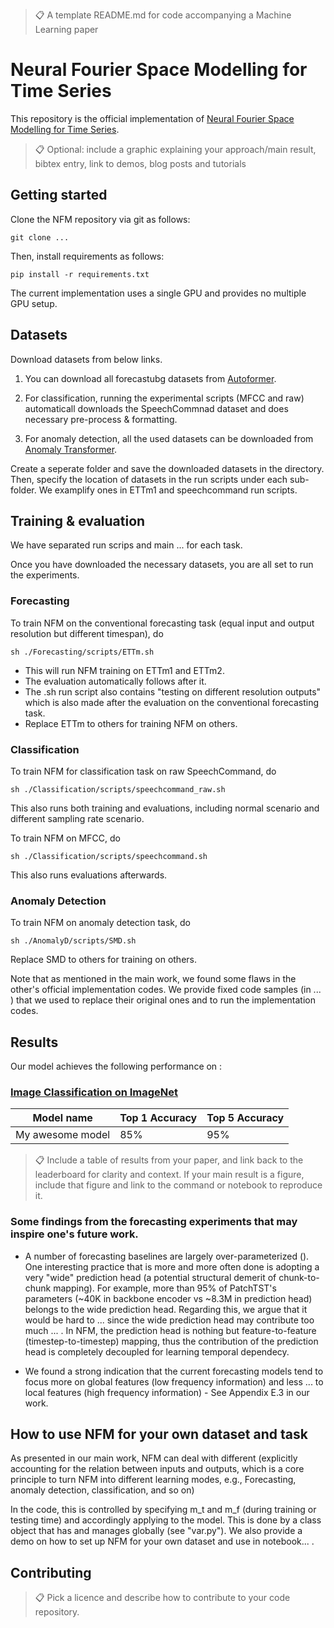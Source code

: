 >📋  A template README.md for code accompanying a Machine Learning paper

# Neural Fourier Space Modelling for Time Series

This repository is the official implementation of [Neural Fourier Space Modelling for Time Series](https://arxiv.org/abs/2030.12345). 

>📋  Optional: include a graphic explaining your approach/main result, bibtex entry, link to demos, blog posts and tutorials

## Getting started
Clone the NFM repository via git as follows:

```clone
git clone ...
```

Then, install requirements as follows:

```setup
pip install -r requirements.txt
```
The current implementation uses a single GPU and provides no multiple GPU setup. 
<!-- There is a sub-folder for each task, under which you can find all task-specific codes, e.g., dataloaders, trainer, run scripts, etc.   -->

## Datasets
Download datasets from below links. 

1. You can download all forecastubg datasets from [Autoformer](https://drive.google.com/drive/folders/1ZOYpTUa82_jCcxIdTmyr0LXQfvaM9vIy).

2. For classification, running the experimental scripts (MFCC and raw) automaticall downloads the SpeechCommnad dataset and does necessary pre-process & formatting.

3. For anomaly detection, all the used datasets can be downloaded from [Anomaly Transformer](https://drive.google.com/drive/folders/1gisthCoE-RrKJ0j3KPV7xiibhHWT9qRm).

Create a seperate folder and save the downloaded datasets in the directory. Then, specify the location of datasets in the run scripts under each sub-folder.
We examplify ones in ETTm1 and speechcommand run scripts.

## Training & evaluation
We have separated run scrips and main ... for each task.  

Once you have downloaded the necessary datasets, you are all set to run the experiments.

### Forecasting
To train NFM on the conventional forecasting task (equal input and output resolution but different timespan), do
```trainf
sh ./Forecasting/scripts/ETTm.sh
```
- This will run NFM training on ETTm1 and ETTm2.
- The evaluation automatically follows after it.
- The .sh run script also contains "testing on different resolution outputs" which is also made after the evaluation on the conventional forecasting task. 
- Replace ETTm to others for training NFM on others.

### Classification
To train NFM for classification task on raw SpeechCommand, do 

```trainc
sh ./Classification/scripts/speechcommand_raw.sh 
```
This also runs both training and evaluations, including normal scenario and different sampling rate scenario.  


To train NFM on MFCC, do 
```trainc
sh ./Classification/scripts/speechcommand.sh 
```
This also runs evaluations afterwards.

### Anomaly Detection
To train NFM on anomaly detection task, do
```traina
sh ./AnomalyD/scripts/SMD.sh 
```
Replace SMD to others for training on others. 

Note that as mentioned in the main work, we found some flaws in the other's official implementation codes. 
We provide fixed code samples (in ... ) that we used to replace their original ones and to run the implementation codes. 

## Results

Our model achieves the following performance on :

### [Image Classification on ImageNet](https://paperswithcode.com/sota/image-classification-on-imagenet)

| Model name         | Top 1 Accuracy  | Top 5 Accuracy |
| ------------------ |---------------- | -------------- |
| My awesome model   |     85%         |      95%       |

>📋  Include a table of results from your paper, and link back to the leaderboard for clarity and context. If your main result is a figure, include that figure and link to the command or notebook to reproduce it. 

### Some findings from the forecasting experiments that may inspire one's future work.
- A number of forecasting baselines are largely over-parameterized (). One interesting practice that is more and more often done is adopting a very "wide" prediction head (a potential structural demerit of chunk-to-chunk mapping). For example, more than 95% of PatchTST's parameters (~40K in backbone encoder vs ~8.3M in prediction head) belongs to the wide prediction head.
Regarding this, we argue that it would be hard to ... since the wide prediction head may contribute too much ... . In NFM, the prediction head is nothing but feature-to-feature (timestep-to-timestep) mapping, thus the contribution of the prediction head is completely decoupled for learning temporal dependecy.  

- We found a strong indication that the current forecasting models tend to focus more on global features (low frequency information) and less ... to local features (high frequency information) - See Appendix E.3 in our work.

## How to use NFM for your own dataset and task
As presented in our main work, NFM can deal with different (explicitly accounting for the relation between inputs and outputs, which is a core principle to turn NFM into different learning modes, e.g., Forecasting, anomaly detection, classification, and so on) 

In the code, this is controlled by specifying m_t and m_f (during training or testing time) and accordingly applying to the model. 
This is done by a class object that has and manages globally (see "var.py"). We also provide a demo on how to set up NFM for your own dataset and use in notebook... .

## Contributing

>📋  Pick a licence and describe how to contribute to your code repository. 